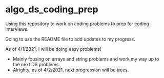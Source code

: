# algo_ds_coding_prep
Using this repository to work on coding problems to prep for coding interviews. 

Going to use the README file to add updates to my progress.

As of 4/1/2021, I will be doing easy problems!
 - Mainly fousing on arrays and string problems and work my way up to the next DS problems.
 - Alrighty, as of 4/2/2021, next progression will be trees.
